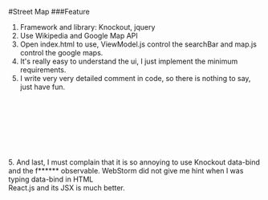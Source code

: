 #Street Map
###Feature
1. Framework and library: Knockout, jquery
2. Use Wikipedia and Google Map API
3. Open index.html to use, ViewModel.js control the searchBar and map.js control the google maps.
4. It's really easy to understand the ui, I just implement the minimum requirements.
5. I write very very detailed comment in code, so there is nothing to say, just have fun.
<br/>
<br/>
<br/>
<br/>
<br/>
<br/>
<br/>
5. And last, I must complain that it is so annoying to use Knockout data-bind and the f****** observable. WebStorm did not give me hint when I was typing data-bind in HTML
 <br>React.js and its JSX is much better.